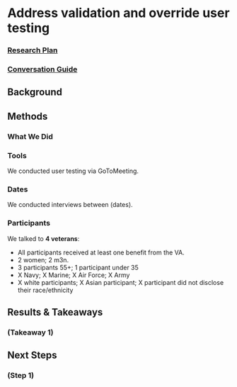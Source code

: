 # Address validation and override user testing

### [Research Plan]()

### [Conversation Guide]()

## Background 

## Methods

### What We Did

### Tools

We conducted user testing via GoToMeeting. 

### Dates

We conducted interviews between (dates).

### Participants

We talked to **4 veterans**:

- All participants received at least one benefit from the VA.
- 2 women; 2 m3n.
- 3 participants 55+; 1 participant under 35
- X Navy; X Marine; X Air Force; X Army
- X white participants; X Asian participant; X participant did not disclose their race/ethnicity

## Results & Takeaways

### (Takeaway 1)

## Next Steps

### (Step 1)

